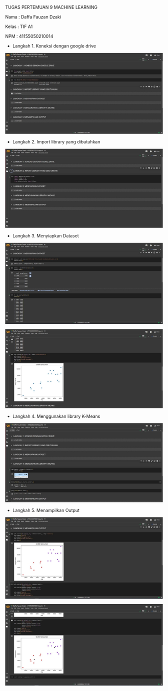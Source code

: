 ﻿TUGAS PERTEMUAN 9 MACHINE LEARNING

Nama : Daffa Fauzan Dzaki

Kelas : TIF A1

NPM : 41155050210014

- Langkah 1. Koneksi dengan google drive

![](Image/Aspose.Words.cf4fc1d3-1dc0-422d-ac28-77be620ac724.001.jpeg)

- Langkah 2. Import library yang dibutuhkan

![](Image/Aspose.Words.cf4fc1d3-1dc0-422d-ac28-77be620ac724.002.jpeg)

- Langkah 3. Menyiapkan Dataset

![](Image/Aspose.Words.cf4fc1d3-1dc0-422d-ac28-77be620ac724.003.jpeg)

![](Image/Aspose.Words.cf4fc1d3-1dc0-422d-ac28-77be620ac724.004.jpeg)

- Langkah 4. Menggunakan library K-Means

![](Image/Aspose.Words.cf4fc1d3-1dc0-422d-ac28-77be620ac724.005.jpeg)

- Langkah 5. Menampilkan Output

![](Image/Aspose.Words.cf4fc1d3-1dc0-422d-ac28-77be620ac724.006.jpeg)

![](Image/Aspose.Words.cf4fc1d3-1dc0-422d-ac28-77be620ac724.007.jpeg)
